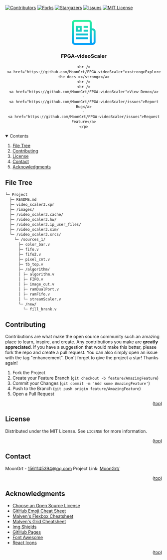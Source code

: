 <div id="top"></div>

[![Contributors][contributors-shield]][contributors-url]
[![Forks][forks-shield]][forks-url]
[![Stargazers][stars-shield]][stars-url]
[![Issues][issues-shield]][issues-url]
[![MIT License][license-shield]][license-url]


<!-- PROJECT LOGO -->
<br />
<div align="center">
	<a href="https://github.com/MoonGrt/FPGA-videoScaler">
	<img src="images/logo.png" alt="Logo" width="80" height="80">
	</a>
<h3 align="center">FPGA-videoScaler</h3>
	<p align="center">
	
	<br />
	<a href="https://github.com/MoonGrt/FPGA-videoScaler"><strong>Explore the docs »</strong></a>
	<br />
	<br />
	<a href="https://github.com/MoonGrt/FPGA-videoScaler">View Demo</a>
	·
	<a href="https://github.com/MoonGrt/FPGA-videoScaler/issues">Report Bug</a>
	·
	<a href="https://github.com/MoonGrt/FPGA-videoScaler/issues">Request Feature</a>
	</p>
</div>


<!-- CONTENTS -->
<details open>
  <summary>Contents</summary>
  <ol>
    <li><a href="#file-tree">File Tree</a></li>
    <li><a href="#contributing">Contributing</a></li>
    <li><a href="#license">License</a></li>
    <li><a href="#contact">Contact</a></li>
    <li><a href="#acknowledgments">Acknowledgments</a></li>
  </ol>
</details>


<!-- FILE TREE -->
## File Tree

```
└─ Project
  ├─ README.md
  ├─ video_scaler3.xpr
  ├─ /images/
  ├─ /video_scaler3.cache/
  ├─ /video_scaler3.hw/
  ├─ /video_scaler3.ip_user_files/
  ├─ /video_scaler3.sim/
  └─ /video_scaler3.srcs/
    └─ /sources_1/
      ├─ color_bar.v
      ├─ fifo.v
      ├─ fifo2.v
      ├─ pixel_cnt.v
      ├─ tb_top.v
      ├─ /algorithm/
      │ ├─ algorithm.v
      │ ├─ FIFO.v
      │ ├─ image_cut.v
      │ ├─ ramDualPort.v
      │ ├─ ramFifo.v
      │ └─ streamScaler.v
      └─ /new/
        └─ fill_brank.v

```


<!-- CONTRIBUTING -->
## Contributing
Contributions are what make the open source community such an amazing place to learn, inspire, and create. Any contributions you make are **greatly appreciated**.
If you have a suggestion that would make this better, please fork the repo and create a pull request. You can also simply open an issue with the tag "enhancement".
Don't forget to give the project a star! Thanks again!
1. Fork the Project
2. Create your Feature Branch (`git checkout -b feature/AmazingFeature`)
3. Commit your Changes (`git commit -m 'Add some AmazingFeature'`)
4. Push to the Branch (`git push origin feature/AmazingFeature`)
5. Open a Pull Request
<p align="right">(<a href="#top">top</a>)</p>


<!-- LICENSE -->
## License
Distributed under the MIT License. See `LICENSE` for more information.
<p align="right">(<a href="#top">top</a>)</p>


<!-- CONTACT -->
## Contact
MoonGrt - 1561145394@qq.com
Project Link: [MoonGrt/](https://github.com/MoonGrt/)
<p align="right">(<a href="#top">top</a>)</p>


<!-- ACKNOWLEDGMENTS -->
## Acknowledgments
* [Choose an Open Source License](https://choosealicense.com)
* [GitHub Emoji Cheat Sheet](https://www.webpagefx.com/tools/emoji-cheat-sheet)
* [Malven's Flexbox Cheatsheet](https://flexbox.malven.co/)
* [Malven's Grid Cheatsheet](https://grid.malven.co/)
* [Img Shields](https://shields.io)
* [GitHub Pages](https://pages.github.com)
* [Font Awesome](https://fontawesome.com)
* [React Icons](https://react-icons.github.io/react-icons/search)   
<p align="right">(<a href="#top">top</a>)</p>


<!-- MARKDOWN LINKS & IMAGES -->
<!-- https://www.markdownguide.org/basic-syntax/#reference-style-links -->
[contributors-shield]: https://img.shields.io/github/contributors/MoonGrt/FPGA-videoScaler.svg?style=for-the-badge
[contributors-url]: https://github.com/MoonGrt/FPGA-videoScaler/graphs/contributors
[forks-shield]: https://img.shields.io/github/forks/MoonGrt/FPGA-videoScaler.svg?style=for-the-badge
[forks-url]: https://github.com/MoonGrt/FPGA-videoScaler/network/members
[stars-shield]: https://img.shields.io/github/stars/MoonGrt/FPGA-videoScaler.svg?style=for-the-badge
[stars-url]: https://github.com/MoonGrt/FPGA-videoScaler/stargazers
[issues-shield]: https://img.shields.io/github/issues/MoonGrt/FPGA-videoScaler.svg?style=for-the-badge
[issues-url]: https://github.com/MoonGrt/FPGA-videoScaler/issues
[license-shield]: https://img.shields.io/github/license/MoonGrt/FPGA-videoScaler.svg?style=for-the-badge
[license-url]: https://github.com/MoonGrt/FPGA-videoScaler/blob/master/LICENSE

